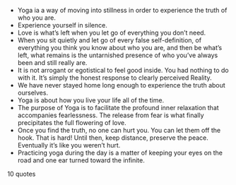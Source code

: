  - Yoga ia a way of moving into stillness in order to experience the truth of who you are.
 - Experience yourself in silence.
 - Love is what’s left when you let go of everything you don’t need.
 - When you sit quietly and let go of every false self-definition, of everything you think you know about who you are, and then be what’s left, what remains is the untarnished presence of who you’ve always been and still really are.
 - It is not arrogant or egotistical to feel good inside. You had nothing to do with it. It’s simply the honest response to clearly perceived Reality.
 - We have never stayed home long enough to experience the truth about ourselves.
 - Yoga is about how you live your life all of the time.
 - The purpose of Yoga is to facilitate the profound inner relaxation that accompanies fearlessness. The release from fear is what finally precipitates the full flowering of love.
 - Once you find the truth, no one can hurt you. You can let them off the hook. That is hard! Until then, keep distance, preserve the peace. Eventually it’s like you weren’t hurt.
 - Practicing yoga during the day is a matter of keeping your eyes on the road and one ear turned toward the infinite.

10 quotes